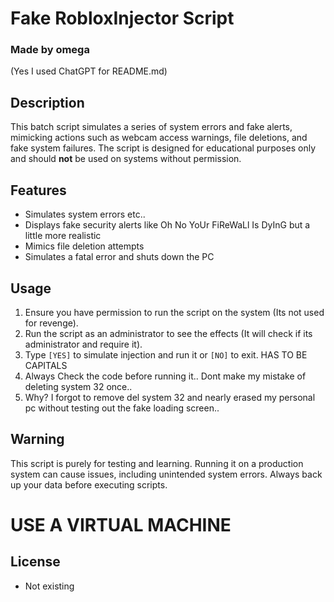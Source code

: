 # Fake RobloxInjector Script
### Made by omega
(Yes I used ChatGPT for README.md)
## Description
This batch script simulates a series of system errors and fake alerts, mimicking actions such as webcam access warnings, file deletions, and fake system failures. The script is designed for educational purposes only and should **not** be used on systems without permission.

## Features
- Simulates system errors etc..
- Displays fake security alerts like Oh No YoUr FiReWaLl Is DyInG but a little more realistic
- Mimics file deletion attempts
- Simulates a fatal error and shuts down the PC

## Usage
1. Ensure you have permission to run the script on the system (Its not used for revenge).
2. Run the script as an administrator to see the effects (It will check if its administrator and require it).
3. Type `[YES]` to simulate injection and run it or `[NO]` to exit. HAS TO BE CAPITALS
4. Always Check the code before running it.. Dont make my mistake of deleting system 32 once..
5. Why? I forgot to remove del system 32 and nearly erased my personal pc without testing out the fake loading screen..

## Warning
This script is purely for testing and learning. Running it on a production system can cause issues, including unintended system errors. Always back up your data before executing scripts.
# USE A VIRTUAL MACHINE

## License
- Not existing
